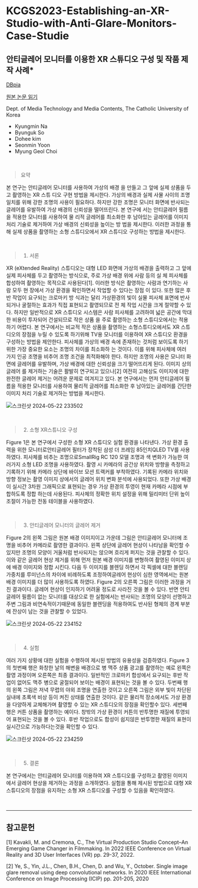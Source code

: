 # KCGS2023-Establishing-an-XR-Studio-with-Anti-Glare-Monitors-Case-Studie

## 안티글레어 모니터를 이용한 XR 스튜디오 구성 및 작품 제작 사례*

[DBpia](https://www.dbpia.co.kr/journal/articleDetail?nodeId=NODE11492748)

[원본 논문 읽기](https://github.com/Cybecho/KCGS2023-Establishing-an-XR-Studio-with-Anti-Glare-Monitors-Case-Studie/blob/main/XR%EC%8A%A4%ED%8A%9C%EB%94%94%EC%98%A4_KCGS2023.pdf)

Dept. of Media Technology and Media Contents, The Catholic University of Korea
 - Kyungmin Na
 - Byunguk So
 - Dohee kim
 - Seonmin Yoon
 - Myung Geol Choi

<br/>

> 요약

본 연구는 안티글레어 모니터를 사용하여 가상의 배경 을 만들고 그 앞에 실제 상품을 두고 촬영하는 XR 스튜 디오 구현 방법을 제시한다. 
가상의 배경과 실제 사물 사이의 조명 일치를 위해 강한 조명의 사용이 필요하다.
하지만 강한 조명은 모니터 화면에 반사되는 글레어를 유발하여 가상 배경의 신뢰성을 떨어뜨린다. 
본 연구에 서는 안티글레어 필름을 적용한 모니터를 사용하여 물 리적 글레어를 최소화한 후 남아있는 글레어를 이미지 처리 기술로 제거하여 가상 배경의 신뢰성을 높이는 방 법을 제시한다. 
이러한 과정을 통해 실제 상품을 촬영하는 소형 스튜디오에서 XR 스튜디오 구성하는 방법을 제시한다.

<br/>

> 1. 서론

XR (eXtended Reality) 스튜디오는 대형 LED 화면에 가상의 배경을 출력하고 그 앞에 실제 피사체를 두고 촬영하는 방식으로, 주로 가상 배경 위에 사람 등의 실 체 피사체를 합성하여 촬영하는 목적으로 사용된다[1].
이러한 방식은 촬영하는 사람과 연기하는 사람 모두 현 장에서 가상 환경을 확인하면서 작업할 수 있다는 장점 이 있다. 
또한 많은 후반 작업이 요구되는 크로마키 방 식과는 달리 가상환경의 빛이 실물 피사체 표면에 반사 되거나 굴절하는 효과가 직접 표현되고 촬영되므로 전 체 작업 시간을 크게 절약할 수 있다. 
하지만 일반적으로 XR 스튜디오 시스템은 사람 피사체를 고려하여 넓은 공간에 막대한 비용이 투자되어 건설되므로 작은 상품 을 주로 촬영하는 소형 스튜디오에서는 적용하기 어렵다. 
본 연구에서는 비교적 작은 상품을 촬영하는 소형스튜디오에서도 XR 스튜디오의 장점을 누릴 수 있도록 하기위해 TV용 모니터를 이용하여 XR 스튜디오 환경을 구성하는 방법을 제안한다.
피사체를 가상의 배경 속에 존재하는 것처럼 보이도록 하기위한 가장 중요한 요소는 조명의 차이를 최소화하 는 것이다. 이를 위해 피사체에 여러 가지 인공 조명을 비추어 조명 조건을 최적화해야 한다. 하지만 조명의 사용은 모니터 화면에 글레어를 유발하며, 가상 배경에 대한 신뢰성을 크기 떨어뜨리게 된다. 이미지 상의 글레어 를 제거하는 기술은 활발히 연구되고 있으나[2] 여전히 고해상도 이미지에 대한 완전한 글레어 제거는 어려운 문제로 여겨지고 있다. 본 연구에서는 먼저 안티글레어 필름을 적용한 모니터를 사용하여 물리적 글레어를 최소화한 후 남아있는 글레어를 간단한 이미지 처리 기술로 제거하는 방법을 제시한다.

![스크린샷 2024-05-22 233502](https://github.com/Cybecho/KCGS2023-Establishing-an-XR-Studio-with-Anti-Glare-Monitors-Case-Studie/assets/42949995/211c4bc9-a039-4545-b7b7-9de6450423fb)

<br/>

> 2. 소형 XR스튜니오 구성 

Figure 1은 본 연구에서 구성한 소형 XR 스튜디오 실험 환경을 나타낸다. 가상 환경 출력을 위한 모니터로안티글레어 필터가 장착된 삼성 더 프레임 85인치QLED TV를 사용하였다. 피사체를 비추는 조명으로SmallRig RC 120 모델 조명과 색 변화가 가능한 여러가지 소형 LED 조명을 사용하였다. 촬영 시 카메라의 공간상 위치와 방향을 측정하고 기록하기 위해 카메라 상단에 바이브 모션 트랙커를 부착하였다. 기록된 카메라 위치와 방향 정보는 촬영 이미지 상에서의 글레어 위치 변화 분석에 사용되었다. 또한 가상 배경이 실시간 3차원 그래픽으로 표현되는 경우 가상 환경의 투영이 현재 카메라 시점에 부합하도록 정합 하는데 사용된다. 피사체의 정확한 위치 설정을 위해 밀리미터 단위 높이 조절이 가능한 전동 테이블을 사용하였다.

<br/>

> 3. 안티글레어 모니터의 글레어 제거

Figure 2의 왼쪽 그림은 원본 배경 이미지이고 가운데 그림은 안티글레어 모니터에 조명을 비추어 카메라로 촬영한 결과이다. 왼쪽 상단에 글레어 현상이 나타남을 확인할 수 있지만 조명의 모양이 거울처럼 반사되지는 않으며 흐리게 퍼지는 것을 관찰할 수 있다. 이와 같은 글레어 현상 제거를 위해 먼저 원본 배경 이미지를 변형하여 촬영된 이미지 상에 배경 이미지와 정합 시킨다. 다음 두 이미지를 블렌딩 하면서 각 픽셀에 대한 블렌딩 가중치를 루미넌스의 차이에 비례하도록 조정하여글레어 현상이 심한 영역에서는 원본 배경 이미지를 더 많이 사용하도록 하였다. Figure 2의 오른쪽 그림은 이러한 과정을 거친 결과이다. 글레어 현상이 인지하기 어려울 정도로 사라진 것을 볼 수 있다. 반면 안티글레어 필름이 없는 모니터를 대상으로 한 실험에서는 반사되는 조명의 모양이 선명하고 주변 그림과 비연속적이기때문에 동일한 블렌딩을 적용하여도 반사된 형체의 경계 부분에 잔상이 남는 것을 관찰할 수 있었다.

![스크린샷 2024-05-22 234152](https://github.com/Cybecho/KCGS2023-Establishing-an-XR-Studio-with-Anti-Glare-Monitors-Case-Studie/assets/42949995/718abd37-8b96-452b-b5b6-39b1770d4ce9)

<br/>

> 4. 실험

여러 가지 상황에 대한 실험을 수행하여 제시된 방법의 유용성을 검증하였다. Figure 3의 첫번째 행은 화창한 날의 해변을 배경으로 병 맥주 상품 광고를 촬영하는 예로 왼쪽은 촬영 과정이며 오른쪽은 최종 결과이다. 일반적인 크로마키 합성에서 요구되는 후반 작업이 없어도 맥주 병으로 굴절되어 보이는 배경이 표현되는 것을 볼 수 있다. 두번째 행의 왼쪽 그림은 저녁 무렵의 야외 조명을 연출한 것이고 오른쪽 그림은 외부 빛이 차단된 실내에 초록색 비상 등이 켜진 상태를 연출한 것이다. 같은 물리적 장소에서도 가상 환경을 다양하게 교체해가며 촬영할 수 있는 XR 스튜디오의 장점을 확인할수 있다. 세번째 행은 커튼 상품을 촬영하는 예이다. 창밖의 가상 환경이 커튼의 반투명한 재질에 투영되어 표현되는 것을 볼 수 있다. 후반 작업으로도 합성이 쉽지않은 반투명한 재질의 표현이 실시간으로 가능하다는것을 확인할 수 있다.

![스크린샷 2024-05-22 234259](https://github.com/Cybecho/KCGS2023-Establishing-an-XR-Studio-with-Anti-Glare-Monitors-Case-Studie/assets/42949995/5dec9854-a023-4762-82d1-69da85017a42)

<br/>

> 5. 결론

본 연구에서는 안티글레어 모니터를 이용하여 XR 스튜디오를 구성하고 촬영된 이미지에서 글레어 현상을 제거하는 과정을 소개하였다. 실험을 통해 제시된 방법으로 대형 XR 스튜디오의 장점을 유지하는 소형 XR 스튜디오를 구성할 수 있음을 확인하였다.

<br/>

---

## 참고문헌

[1] Kavakli, M. and Cremona, C., The Virtual Production Studio
Concept–An Emerging Game Changer in Filmmaking. In 2022
IEEE Conference on Virtual Reality and 3D User Interfaces
(VR) pp. 29-37, 2022.


[2] Ye, S., Yin, J.L., Chen, B.H., Chen, D. and Wu, Y., October.
Single image glare removal using deep convolutional networks.
In 2020 IEEE International Conference on Image Processing
(ICIP) pp. 201-205, 2020
